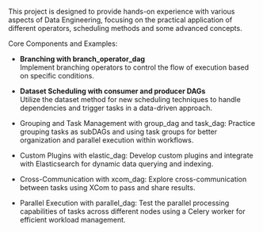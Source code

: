 This project is designed to provide hands-on experience with various aspects of Data Engineering, focusing on the practical application of different operators, scheduling methods and some advanced concepts.

Core Components and Examples:
- **Branching with branch_operator_dag**</br>Implement branching operators to control the flow of execution based on specific conditions.

- **Dataset Scheduling with consumer and producer DAGs**</br>Utilize the dataset method for new scheduling techniques to handle dependencies and trigger tasks in a data-driven approach.

- Grouping and Task Management with group_dag and task_dag: Practice grouping tasks as subDAGs and using task groups for better organization and parallel execution within workflows.

- Custom Plugins with elastic_dag: Develop custom plugins and integrate with Elasticsearch for dynamic data querying and indexing.

- Cross-Communication with xcom_dag: Explore cross-communication between tasks using XCom to pass and share results.

- Parallel Execution with parallel_dag: Test the parallel processing capabilities of tasks across different nodes using a Celery worker for efficient workload management.
